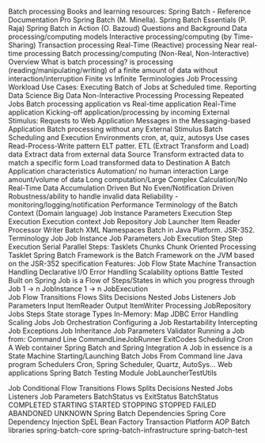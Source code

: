 Batch processing
  Books and learning resources:
    Spring Batch - Reference Documentation
    Pro Spring Batch (M. Minella).
    Spring Batch Essentials (P. Raja)
    Spring Batch in Action (O. Bazoud)
  Questions and Background
    Data processing/computing models
      Interactive processing/computing (by Time-Sharing)
      Transaction processing
      Real-Time (Reactive) processing
      Near real-time processing
      Batch processing/computing (Non-Real, Non-Interactive)
      Overview
  What is batch processing?
     is processing (reading/manipulating/writing)
      of a finite amount of data
      without
        interaction/interruption
   Finite vs Infinite
   Terminologies
     Job Processing Workload
   Use Cases:
      Executing Batch of Jobs at Scheduled time.
        Reporting
        Data Science
        Big Data
        Non-Interactive Processing
        Processing Repeated Jobs
  Batch processing application vs Real-time application
    Real-Time application
      Kicking-off application/processing
        by incoming External Stimulus:
          Requests to Web Application
          Messages in the Messaging-based Application
  Batch processing
      without any External Stimulus
    Batch Scheduling and Execution Environments
      cron, at, quiz, autosys
    Use cases
      Read-Process-Write pattern
      ELT patter. ETL (Extract Transform and Load) data
        Extract data from external data Source
        Transform extracted data to match a specific form
        Load transformed data to Destination 
      A Batch Application characteristics
        Automation/ no human interaction
        Large amount/volume of data
        Long computation/Large Complex Calculation/No Real-Time
        Data Accumulation Driven But No Even/Notification Driven
        Robustness/ability to handle invalid data
        Reliability - monitoring/logging/notification
        Performance 
    Terminology of the Batch Context (Domain language)
      Job
        Instance
        Parameters
        Execution
      Step
        Execution
      Execution context
      Job Repository
      Job Launcher
      Item
        Reader
        Processor
        Writer
      Batch XML Namespaces
Batch in Java Platform. JSR-352.
  Terminology
    Job
      Job Instance
      Job Parameters
      Job Execution
    Step
      Step Execution
        Serial
        Parallel
      Steps:
        Tasklets
          Chunks
          Chunk Oriented Processing Tasklet
Spring Batch Framework
  is the Batch Framework on the JVM
     based on the JSR-352 specification
  Features:
     Job Flow State Machine
     Transaction Handling
     Declarative I/O
     Error Handling
     Scalability options
     Battle Tested
     Built on Spring
  Job is
    a Flow of Steps/States in which you progress through 
  Job 1 -> n JobInstance 1 -> n JobExecution  
  Job Flow
    Transitions
    Flows
    Slits
    Decisions
    Nested Jobs
    Listeners
    Job Parameters
  Input
    ItemReader
  Output
    ItemWriter
  Processing
  JobRepository
     Jobs
     Steps
        State storage
    Types
      In-Memory: Map
      JDBC
  Error Handling
  Scaling Jobs
  Job Orchestration
  Configuring a Job
    Restartability
    Intercepting Job Exceptions
    Job Inheritance
    Job Parameters Validator
  Running a Job from:
    Command Line
      CommandLineJobRunner
      ExitCodes
      Scheduling
        Cron  
    A Web container
  Spring Batch and Spring Integration
    A Job in essence is a State Machine 
  Starting/Launching Batch Jobs
    From
      Command line
      Java program
      Schedulers
        Cron, Spring Scheduler, Quartz, AutoSys...
      Web applications
Spring Batch Testing Module
   JobLauncherTestUtils
   
Job Conditional Flow
  Transitions
  Flows
  Splits
  Decisions
  Nested Jobs
  Listeners
  Job Parameters
  BatchStatus vs ExitStatus
    BatchStatus
      COMPLETED
      STARTING
      STARTED
      STOPPING
      STOPPED
      FAILED
      ABANDONED
      UNKNOWN
Spring Batch Dependencies
  Spring Core
    Dependency Injection
    SpEL
    Bean Factory
    Transaction Platform
    AOP
  Batch libraries
    spring-batch-core
    spring-batch-infrastructure
    spring-batch-test
